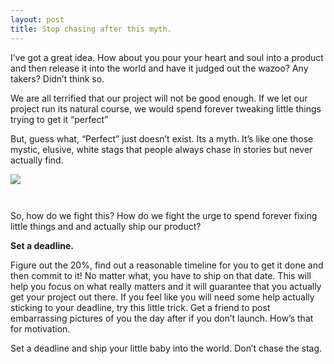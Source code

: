 ```yaml
---
layout: post
title: Stop chasing after this myth.
---
```



I’ve got a great idea. How about you pour your heart and soul into a product and then release it into the world and have it judged out the wazoo? Any takers? Didn’t think so.

We are all terrified that our project will not be good enough. If we let our project run its natural course, we would spend forever tweaking little things trying to get it “perfect”

But, guess what, “Perfect” just doesn’t exist. Its a myth. It’s like one those mystic, elusive, white stags that people always chase in stories but never actually find.

<img src= "https://cdn-images-1.medium.com/max/800/1*v2fITzJxcgH_AnshQVu-LQ.jpeg" style= "display: block; max-width:100%; margin-bottom:3em;"/>

So, how do we fight this? How do we fight the urge to spend forever fixing little things and and actually ship our product?

**Set a deadline.**

Figure out the 20%, find out a reasonable timeline for you to get it done and then commit to it! No matter what, you have to ship on that date. This will help you focus on what really matters and it will guarantee that you actually get your project out there.
If you feel like you will need some help actually sticking to your deadline, try this little trick. Get a friend to post embarrassing pictures of you the day after if you don’t launch. How’s that for motivation.

Set a deadline and ship your little baby into the world. Don’t chase the stag.
